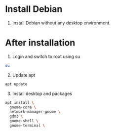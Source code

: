# Install Debian
1. Install Debian without any desktop environment.  

# After installation
1. Login and switch to root using su
```bash
su
```

2. Update apt
```bash
apt update
```

3. Install desktop and packages
```bash
apt install \
  gnome-core \
  network-manager-gnome \
  gdm3 \
  gnome-shell \
  gnome-terminal \
```

